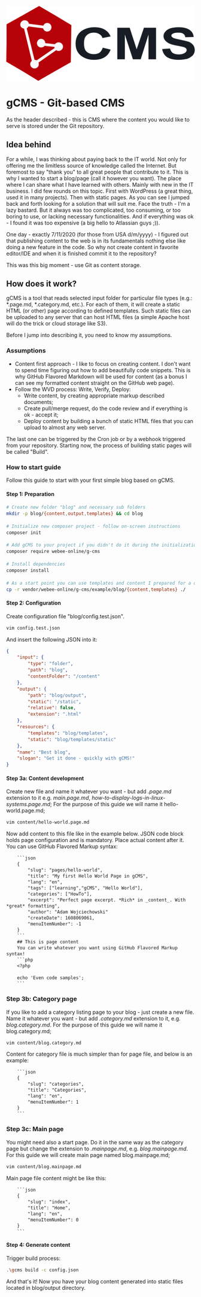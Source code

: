 ![gCMS](logotype.svg "gCMS - Git-based CMS")
# gCMS - Git-based CMS
As the header described - this is CMS where the content you would like to serve is stored under the Git repository.

## Idea behind
For a while, I was thinking about paying back to the IT world. Not only for offering me the limitless source of knowledge called the Internet. But foremost to say "thank you" to all great people that contribute to it. This is why I wanted to start a blog/page (call it however you want). The place where I can share what I have learned with others. Mainly with new in the IT business.
I did few rounds on this topic. First with WordPress (a great thing, used it in many projects). Then with static pages. As you can see I jumped back and forth looking for a solution that will suit me. Face the truth - I'm a lazy bastard. But it always was too complicated, too consuming, or too boring to use, or lacking necessary functionalities. And if everything was ok - I found it was too expensive (a big hello to Atlassian guys ;)).

One day - exactly 7/11/2020 (for those from USA d/m/yyyy) - I figured out that publishing content to the web is in its fundamentals nothing else like doing a new feature in the code. So why not create content in favorite editor/IDE and when it is finished commit it to the repository?

This was this big moment - use Git as content storage.

## How does it work?
gCMS is a tool that reads selected input folder for particular file types (e.g.: *.page.md, *.category.md, etc.). For each of them, it will create a static HTML (or other) page according to defined templates. Such static files can be uploaded to any server that can host HTML files (a simple Apache host will do the trick or cloud storage like S3).

Before I jump into describing it, you need to know my assumptions.

### Assumptions
* Content first approach - I like to focus on creating content. I don't want to spend time figuring out how to add beautifully code snippets. This is why GitHub Flavored Markdown will be used for content (as a bonus I can see my formatted content straight on the GitHub web page).
* Follow the WVD process: Write, Verify, Deploy:
    * Write content, by creating appropriate markup described documents;
    * Create pull/merge request, do the code review and if everything is ok - accept it;
    * Deploy content by building a bunch of static HTML files that you can upload to almost any web server.

The last one can be triggered by the Cron job or by a webhook triggered from your repository. Starting now, the process of building static pages will be called "Build".

### How to start guide
Follow this guide to start with your first simple blog based on gCMS.

#### Step 1: Preparation
```bash
# Create new folder "blog" and necessary sub folders
mkdir -p blog/{content,output,templates} && cd blog

# Initialize new composer project - follow on-screen instructions
composer init

# Add gCMS to your project if you didn't do it during the initialization
composer require webee-online/g-cms

# Install dependencies
composer install

# As a start point you can use templates and content I prepared for a demo - but be warned - eye pain guaranteed!!!
cp -r vendor/webee-online/g-cms/example/blog/{content,templates} ./
```
#### Step 2: Configuration
Create configuration file "blog/config.test.json".
```bash
vim config.test.json
```
And insert the following JSON into it:
```json
{
    "input": {
        "type": "folder",
        "path": "blog",
        "contentFolder": "/content"
    },
    "output": {
        "path": "blog/output",
        "static": "/static",
        "relative": false,
        "extension": ".html"
    },
    "resources": {
        "templates": "blog/templates",
        "static": "blog/templates/static"
    },
    "name": "Best blog",
    "slogan": "Get it done - quickly with gCMS!"
}
```

#### Step 3a: Content development
Create new file and name it whatever you want - but add *.page.md* extension to it e.g. *main.page.md*, *how-to-display-logs-in-linux-systems.page.md*;
For the purpose of this guide we will name it hello-world.page.md;
```bash
vim content/hello-world.page.md
```
Now add content to this file like in the example below. JSON code block holds page configuration and is mandatory. Place actual content after it. You can use GitHub Flavored Markup syntax:
```
    ```json
    {
        "slug": "pages/hello-world",
        "title": "My first Hello World Page in gCMS",
        "lang": "en",
        "tags": ["learning","gCMS", "Hello World"],
        "categories": ["HowTo"],
        "excerpt": "Perfect page excerpt. *Rich* in _content_. With *great* formatting",
        "author": "Adam Wojciechowski"
        "createDate": 1608069061,
        "menuItemNumber": -1
    }
    ```
    ## This is page content
    You can write whatever you want using GitHub Flavored Markup syntax!
    ```php
    <?php

    echo 'Even code samples';
    ```
```

### Step 3b: Category page
If you like to add a category listing page to your blog - just create a new file. Name it whatever you want - but add *.category.md* extension to it, e.g. *blog.category.md*.
For the purpose of this guide we will name it blog.category.md;
```bash
vim content/blog.category.md
```
Content for category file is much simpler than for page file, and below is an example:
```
    ```json
    {
        "slug": "categories",
        "title": "Categories",
        "lang": "en",
        "menuItemNumber": 1
    }
    ```
```

### Step 3c: Main page
You might need also a start page. Do it in the same way as the category page but change the extension to *.mainpage.md*, e.g. *blog.mainpage.md*.
For this guide we will create main page named blog.mainpage.md;
```bash
vim content/blog.mainpage.md
```
Main page file content might be like this:
```
    ```json
    {
        "slug": "index",
        "title": "Home",
        "lang": "en",
        "menuItemNumber": 0
    }
    ```
```

#### Step 4: Generate content
Trigger build process:
```bash
.\gcms build -c config.json
```

And that's it! Now you have your blog content generated into static files located in blog/output directory.
